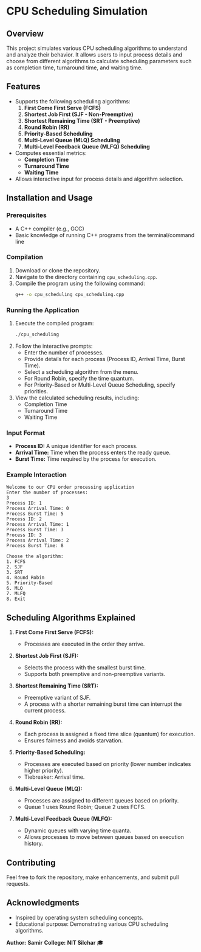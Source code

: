 # CPU Scheduling Simulation

## Overview
This project simulates various CPU scheduling algorithms to understand and analyze their behavior. It allows users to input process details and choose from different algorithms to calculate scheduling parameters such as completion time, turnaround time, and waiting time.

## Features
- Supports the following scheduling algorithms:
  1. **First Come First Serve (FCFS)**
  2. **Shortest Job First (SJF - Non-Preemptive)**
  3. **Shortest Remaining Time (SRT - Preemptive)**
  4. **Round Robin (RR)**
  5. **Priority-Based Scheduling**
  6. **Multi-Level Queue (MLQ) Scheduling**
  7. **Multi-Level Feedback Queue (MLFQ) Scheduling**
- Computes essential metrics:
  - **Completion Time**
  - **Turnaround Time**
  - **Waiting Time**
- Allows interactive input for process details and algorithm selection.

## Installation and Usage

### Prerequisites
- A C++ compiler (e.g., GCC)
- Basic knowledge of running C++ programs from the terminal/command line

### Compilation
1. Download or clone the repository.
2. Navigate to the directory containing `cpu_scheduling.cpp`.
3. Compile the program using the following command:
   ```bash
   g++ -o cpu_scheduling cpu_scheduling.cpp
   ```

### Running the Application
1. Execute the compiled program:
   ```bash
   ./cpu_scheduling
   ```
2. Follow the interactive prompts:
   - Enter the number of processes.
   - Provide details for each process (Process ID, Arrival Time, Burst Time).
   - Select a scheduling algorithm from the menu.
   - For Round Robin, specify the time quantum.
   - For Priority-Based or Multi-Level Queue Scheduling, specify priorities.
3. View the calculated scheduling results, including:
   - Completion Time
   - Turnaround Time
   - Waiting Time

### Input Format
- **Process ID:** A unique identifier for each process.
- **Arrival Time:** Time when the process enters the ready queue.
- **Burst Time:** Time required by the process for execution.

### Example Interaction
```
Welcome to our CPU order processing application
Enter the number of processes:
3
Process ID: 1
Process Arrival Time: 0
Process Burst Time: 5
Process ID: 2
Process Arrival Time: 1
Process Burst Time: 3
Process ID: 3
Process Arrival Time: 2
Process Burst Time: 8

Choose the algorithm: 
1. FCFS
2. SJF
3. SRT
4. Round Robin
5. Priority-Based
6. MLQ
7. MLFQ
8. Exit
```

## Scheduling Algorithms Explained

1. **First Come First Serve (FCFS):**
   - Processes are executed in the order they arrive.

2. **Shortest Job First (SJF):**
   - Selects the process with the smallest burst time.
   - Supports both preemptive and non-preemptive variants.

3. **Shortest Remaining Time (SRT):**
   - Preemptive variant of SJF.
   - A process with a shorter remaining burst time can interrupt the current process.

4. **Round Robin (RR):**
   - Each process is assigned a fixed time slice (quantum) for execution.
   - Ensures fairness and avoids starvation.

5. **Priority-Based Scheduling:**
   - Processes are executed based on priority (lower number indicates higher priority).
   - Tiebreaker: Arrival time.

6. **Multi-Level Queue (MLQ):**
   - Processes are assigned to different queues based on priority.
   - Queue 1 uses Round Robin; Queue 2 uses FCFS.

7. **Multi-Level Feedback Queue (MLFQ):**
   - Dynamic queues with varying time quanta.
   - Allows processes to move between queues based on execution history.

## Contributing
Feel free to fork the repository, make enhancements, and submit pull requests.

## Acknowledgments
- Inspired by operating system scheduling concepts.
- Educational purpose: Demonstrating various CPU scheduling algorithms.

**Author:** **Samir**
**College:** **NIT Silchar** 🎓
